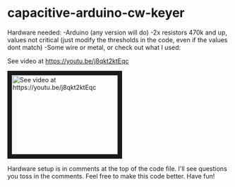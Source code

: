 # capacitive-arduino-cw-keyer
Hardware needed:
-Arduino (any version will do)
-2x resistors 470k and up, values not critical (just modify the thresholds in the code, even if the values dont match)
-Some wire or metal, or check out what I used:

See video at https://youtu.be/j8qkt2ktEqc

<a href="http://www.youtube.com/watch?feature=player_embedded&v=j8qkt2ktEqc
" target="_blank"><img src="http://img.youtube.com/vi/j8qkt2ktEqc/0.jpg" 
alt="See video at https://youtu.be/j8qkt2ktEqc" width="240" height="180" border="10" /></a>

Hardware setup is in comments at the top of the code file.
I'll see questions you toss in the comments.
Feel free to make this code better. Have fun!
